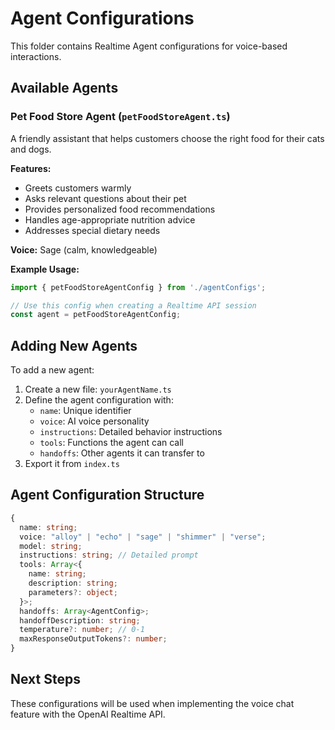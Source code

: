 # Agent Configurations

This folder contains Realtime Agent configurations for voice-based interactions.

## Available Agents

### Pet Food Store Agent (`petFoodStoreAgent.ts`)

A friendly assistant that helps customers choose the right food for their cats and dogs.

**Features:**
- Greets customers warmly
- Asks relevant questions about their pet
- Provides personalized food recommendations
- Handles age-appropriate nutrition advice
- Addresses special dietary needs

**Voice:** Sage (calm, knowledgeable)

**Example Usage:**
```typescript
import { petFoodStoreAgentConfig } from './agentConfigs';

// Use this config when creating a Realtime API session
const agent = petFoodStoreAgentConfig;
```

## Adding New Agents

To add a new agent:

1. Create a new file: `yourAgentName.ts`
2. Define the agent configuration with:
   - `name`: Unique identifier
   - `voice`: AI voice personality
   - `instructions`: Detailed behavior instructions
   - `tools`: Functions the agent can call
   - `handoffs`: Other agents it can transfer to
3. Export it from `index.ts`

## Agent Configuration Structure

```typescript
{
  name: string;
  voice: "alloy" | "echo" | "sage" | "shimmer" | "verse";
  model: string;
  instructions: string; // Detailed prompt
  tools: Array<{
    name: string;
    description: string;
    parameters?: object;
  }>;
  handoffs: Array<AgentConfig>;
  handoffDescription: string;
  temperature?: number; // 0-1
  maxResponseOutputTokens?: number;
}
```

## Next Steps

These configurations will be used when implementing the voice chat feature with the OpenAI Realtime API.

